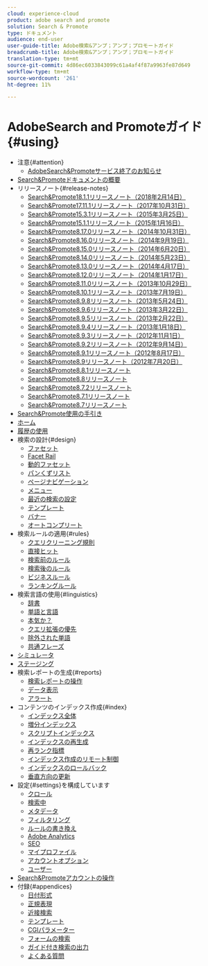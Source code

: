 ```yaml
---
cloud: experience-cloud
product: adobe search and promote
solution: Search & Promote
type: ドキュメント
audience: end-user
user-guide-title: Adobe検索&アンプ；アンプ；プロモートガイド
breadcrumb-title: Adobe検索&アンプ；アンプ；プロモートガイド
translation-type: tm+mt
source-git-commit: 4d86ec6033843099c61a4af4f87a9963fe87d649
workflow-type: tm+mt
source-wordcount: '261'
ht-degree: 11%

---
```



# AdobeSearch and Promoteガイド{#using}

+ 注意{#attention}
   + [AdobeSearch&amp;Promoteサービス終了のお知らせ](sp-eol.md)
+ [Search&amp;Promoteドキュメントの概要](sp-home.md)
+ リリースノート{#release-notes}
   + [Search&amp;Promote18.1.1リリースノート（2018年2月14日）](c-searchpromote-release-notes/c-rn-02-13-18-version-1811.md)
   + [Search&amp;Promote17.11.1リリースノート（2017年10月31日）](c-searchpromote-release-notes/c-rn-10-31-17-version-1711.md)
   + [Search&amp;Promote15.3.1リリースノート（2015年3月25日）](c-searchpromote-release-notes/c-rn-03-19-15-version-153.md)
   + [Search&amp;Promote15.1.1リリースノート（2015年1月16日）](c-searchpromote-release-notes/c-rn-01-15-15-version-151.md)
   + [Search&amp;Promote8.17.0リリースノート（2014年10月31日）](c-searchpromote-release-notes/c-rn-10-30-14-version-817.md)
   + [Search&amp;Promote8.16.0リリースノート（2014年9月19日）](c-searchpromote-release-notes/c-rn-09-18-14-version-816.md)
   + [Search&amp;Promote8.15.0リリースノート（2014年6月20日）](c-searchpromote-release-notes/c-rn-06-19-14-version-815.md)
   + [Search&amp;Promote8.14.0リリースノート（2014年5月23日）](c-searchpromote-release-notes/c-rn-05-22-14-version-814.md)
   + [Search&amp;Promote8.13.0リリースノート（2014年4月17日）](c-searchpromote-release-notes/c-rn-04-16-14-version-813.md)
   + [Search&amp;Promote8.12.0リリースノート（2014年1月17日）](c-searchpromote-release-notes/c-rn-01-16-14-version-812.md)
   + [Search&amp;Promote8.11.0リリースノート（2013年10月29日）](c-searchpromote-release-notes/c-rn-10-17-13-version-811.md)
   + [Search&amp;Promote8.10.1リリースノート（2013年7月19日）](c-searchpromote-release-notes/c-rn-07-18-13-version-810.md)
   + [Search&amp;Promote8.9.8リリースノート（2013年5月24日）](c-searchpromote-release-notes/c-rn-05-23-13-version-898.md)
   + [Search&amp;Promote8.9.6リリースノート（2013年3月22日）](c-searchpromote-release-notes/c-rn-03-21-13-version-896.md)
   + [Search&amp;Promote8.9.5リリースノート（2013年2月22日）](c-searchpromote-release-notes/c-rn-02-21-13-version-895.md)
   + [Search&amp;Promote8.9.4リリースノート（2013年1月18日）](c-searchpromote-release-notes/c-rn-01-17-13-version-894.md)
   + [Search&amp;Promote8.9.3リリースノート（2012年11月1日）](c-searchpromote-release-notes/c-rn-11-01-12-version-893.md)
   + [Search&amp;Promote8.9.2リリースノート（2012年9月14日）](c-searchpromote-release-notes/c-rn-09-13-12-version-892.md)
   + [Search&amp;Promote8.9.1リリースノート（2012年8月17日）](c-searchpromote-release-notes/c-rn-08-16-12-version-891.md)
   + [Search&amp;Promote8.9リリースノート（2012年7月20日）](c-searchpromote-release-notes/c-rn-07-19-12-version-89.md)
   + [Search&amp;Promote8.8.1リリースノート](c-searchpromote-release-notes/c-rn-05-31-12-version-881.md)
   + [Search&amp;Promote8.8リリースノート](c-searchpromote-release-notes/c-rn-04-26-12-version-88.md)
   + [Search&amp;Promote8.7.2リリースノート](c-searchpromote-release-notes/c-maintenance-release-03-29-12-version-872.md)
   + [Search&amp;Promote8.7.1リリースノート](c-searchpromote-release-notes/c-maintenance-release-02-23-12-version-871.md)
   + [Search&amp;Promote8.7リリースノート](c-searchpromote-release-notes/c-maintenance-release-01-19-12-version-870.md)
+ [Search&amp;Promote使用の手引き](c-getting-started.md)
+ [ホーム](c-about-home.md)
+ [履歴の使用](t-using-the-history-option.md)
+ 検索の設計{#design}
   + [ファセット](c-about-design-menu/c-about-facets.md)
   + [Facet Rail](c-about-design-menu/c-about-facet-rails.md)
   + [動的ファセット](c-about-design-menu/c-about-dynamic-facets.md)
   + [パンくずリスト](c-about-design-menu/c-about-breadcrumbs.md)
   + [ページナビゲーション](c-about-design-menu/c-about-page-navigation.md)
   + [メニュー](c-about-design-menu/c-about-menus.md)
   + [最近の検索の設定](c-about-design-menu/t-configuring-recent-searches.md)
   + [テンプレート](c-about-design-menu/c-about-templates.md)
   + [バナー](c-about-design-menu/c-about-banners.md)
   + [オートコンプリート](c-about-auto-complete.md)
+ 検索ルールの適用{#rules}
   + [クエリクリーニング規則](c-about-rules-menu/c-about-query-cleaning-rules.md)
   + [直接ヒット](c-about-rules-menu/c-about-direct-hits.md)
   + [検索前のルール](c-about-rules-menu/c-about-pre-search-rules.md)
   + [検索後のルール](c-about-rules-menu/c-about-post-search-rules.md)
   + [ビジネスルール](c-about-rules-menu/c-about-business-rules.md)
   + [ランキングルール](c-about-rules-menu/c-about-ranking-rules.md)
+ 検索言語の使用{#linguistics}
   + [辞書](c-about-linguistics-menu/c-about-dictionaries.md)
   + [単語と言語](c-about-linguistics-menu/c-about-words-and-language.md)
   + [本気か？](c-about-linguistics-menu/c-about-did-you-mean.md)
   + [クエリ拡張の優先](c-about-linguistics-menu/c-about-query-expansion-overrides.md)
   + [除外された単語](c-about-linguistics-menu/c-about-excluded-words.md)
   + [共通フレーズ](c-about-linguistics-menu/c-about-common-phrases.md)
+ [シミュレータ](c-about-simulator.md)
+ [ステージング](c-about-staging.md)
+ 検索レポートの生成{#reports}
   + [検索レポートの操作](c-about-reports-menu/c-about-reports-menu.md)
   + [データ表示](c-about-reports-menu/c-about-data-views.md)
   + [アラート](c-about-reports-menu/c-about-alerts.md)
+ コンテンツのインデックス作成{#index}
   + [インデックス全体](c-about-index-menu/c-about-full-index.md)
   + [増分インデックス](c-about-index-menu/c-about-incremental-index.md)
   + [スクリプトインデックス](c-about-index-menu/c-about-scripted-index.md)
   + [インデックスの再生成](c-about-index-menu/c-about-regenerate-index.md)
   + [再ランク指標](c-about-index-menu/c-about-re-rank-index.md)
   + [インデックス作成のリモート制御](c-about-index-menu/c-about-remote-control-for-indexing.md)
   + [インデックスのロールバック](c-about-index-menu/c-about-rollback-for-indexes.md)
   + [垂直方向の更新](c-about-index-menu/c-about-vertical-updates.md)
+ 設定{#settings}を構成しています
   + [クロール](c-about-settings-menu/c-about-crawling-menu.md)
   + [検索中](c-about-settings-menu/c-about-searching-menu.md)
   + [メタデータ](c-about-settings-menu/c-about-metadata-menu.md)
   + [フィルタリング](c-about-settings-menu/c-about-filtering-menu.md)
   + [ルールの書き換え](c-about-settings-menu/c-about-rewrite-rules-menu.md)
   + [Adobe Analytics](c-about-settings-menu/c-about-adobe-analytics-menu.md)
   + [SEO](c-about-settings-menu/c-about-seo.md)
   + [マイプロファイル](c-about-settings-menu/c-about-my-profile-menu.md)
   + [アカウントオプション](c-about-settings-menu/c-about-account-options-menu.md)
   + [ユーザー](c-about-settings-menu/c-about-users-menu.md)
+ [Search&amp;Promoteアカウントの操作](c-about-accounts-menu.md)
+ 付録{#appendices}
   + [日付形式](c-appendices/r-date-formats.md)
   + [正規表現](c-appendices/r-regular-expressions.md)
   + [近接検索](c-appendices/r-about-proximity-search.md)
   + [テンプレート](c-appendices/c-templates.md)
   + [CGIパラメーター](c-appendices/c-cgiparameters.md)
   + [フォームの検索](c-appendices/c-searchforms.md)
   + [ガイド付き検索の出力](c-appendices/c-guidedsearchoutput.md)
   + [よくある質問](c-appendices/c-faq.md)
